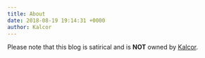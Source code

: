 ```yaml
---
title: About
date: 2018-08-19 19:14:31 +0000
author: Kalcor
---
```


Please note that this blog is satirical and is **NOT** owned by [Kalcor](http://forum.sa-mp.com/member.php?u=3).

